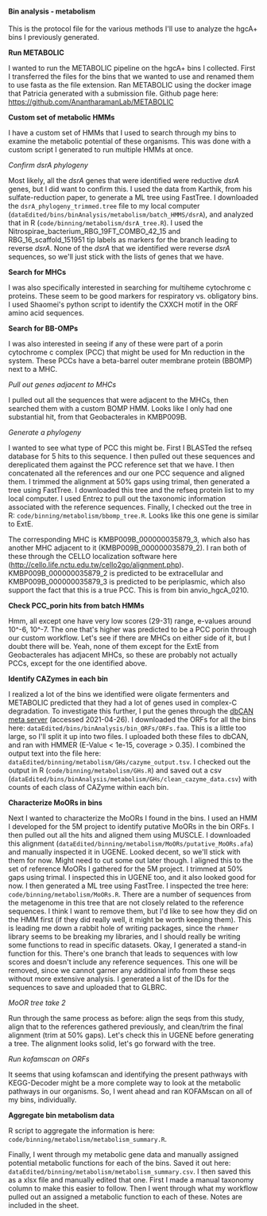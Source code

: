 #### Bin analysis - metabolism

This is the protocol file for the various methods I'll use to analyze the hgcA+ bins I previously generated.


**Run METABOLIC**

I wanted to run the METABOLIC pipeline on the hgcA+ bins I collected.
First I transferred the files for the bins that we wanted to use and renamed them to use fasta as the file extension.
Ran METABOLIC using the docker image that Patricia generated with a submission file.
Github page here: https://github.com/AnantharamanLab/METABOLIC


**Custom set of metabolic HMMs**

I have a custom set of HMMs that I used to search through my bins to examine the metabolic potential of these organisms.
This was done with a custom script I generated to run multiple HMMs at once.

*Confirm dsrA phylogeny*

Most likely, all the *dsrA* genes that were identified were reductive *dsrA* genes, but I did want to confirm this.
I used the data from Karthik, from his sulfate-reduction paper, to generate a ML tree using FastTree.
I downloaded the `dsrA_phylogeny_trimmed.tree` file to my local computer (`dataEdited/bins/binAnalysis/metabolism/batch_HMMS/dsrA`), and analyzed that in R (`code/binning/metabolism/dsrA_tree.R`).
I used the Nitrospirae_bacterium_RBG_19FT_COMBO_42_15 and RBG_16_scaffold_151951 tip labels as markers for the branch leading to reverse *dsrA*.
None of the *dsrA* that we identified were reverse *dsrA* sequences, so we'll just stick with the lists of genes that we have.

**Search for MHCs**

I was also specifically interested in searching for multiheme cytochrome c proteins.
These seem to be good markers for respiratory vs. obligatory bins.
I used Shaomei's python script to identify the CXXCH motif in the ORF amino acid sequences.


**Search for BB-OMPs**

I was also interested in seeing if any of these were part of a porin cytochrome c complex (PCC) that might be used for Mn reduction in the system.
These PCCs have a beta-barrel outer membrane protein (BBOMP) next to a MHC.

*Pull out genes adjacent to MHCs*

I pulled out all the sequences that were adjacent to the MHCs, then searched them with a custom BOMP HMM.
Looks like I only had one substantial hit, from that Geobacterales in KMBP009B.

*Generate a phylogeny*

I wanted to see what type of PCC this might be.
First I BLASTed the refseq database for 5 hits to this sequence.
I then pulled out these sequences and dereplicated them against the PCC reference set that we have.
I then concatenated all the references and our one PCC sequence and aligned them.
I trimmed the alignment at 50% gaps using trimal, then generated a tree using FastTree.
I downloaded this tree and the refseq protein list to my local computer.
I used Entrez to pull out the taxonomic information associated with the reference sequences.
Finally, I checked out the tree in R: `code/binning/metabolism/bbomp_tree.R`.
Looks like this one gene is similar to ExtE.

The corresponding MHC is KMBP009B_000000035879_3, which also has another MHC adjacent to it (KMBP009B_000000035879_2).
I ran both of these through the CELLO localization software here (http://cello.life.nctu.edu.tw/cello2go/alignment.php).
KMBP009B_000000035879_2 is predicted to be extracellular and KMBP009B_000000035879_3 is predicted to be periplasmic, which also support the fact that this is a true PCC.
This is from bin anvio_hgcA_0210.


**Check PCC_porin hits from batch HMMs**

Hmm, all except one have very low scores (29-31) range, e-values around 10^-6, 10^-7.
The one that's higher was predicted to be a PCC porin through our custom workflow.
Let's see if there are MHCs on either side of it, but I doubt there will be.
Yeah, none of them except for the ExtE from Geobacterales has adjacent MHCs, so these are probably not actually PCCs, except for the one identified above.



**Identify CAZymes in each bin**

I realized a lot of the bins we identified were oligate fermenters and METABOLIC predicted that they had a lot of genes used in complex-C degradation.
To investigate this further, I put the genes through the [dbCAN meta server](http://bcb.unl.edu/dbCAN2/blast.php) (accessed 2021-04-26).
I downloaded the ORFs for all the bins here: `dataEdited/bins/binAnalysis/bin_ORFs/ORFs.faa`.
This is a little too large, so I'll split it up into two files.
I uploaded both these files to dbCAN, and ran with HMMER (E-Value < 1e-15, coverage > 0.35).
I combined the output text into the file here: `dataEdited/binning/metabolism/GHs/cazyme_output.tsv`.
I checked out the output in R (`code/binning/metabolism/GHs.R`) and saved out a csv (`dataEdited/bins/binAnalysis/metabolism/GHs/clean_cazyme_data.csv`) with counts of each class of CAZyme within each bin.



**Characterize MoORs in bins**

Next I wanted to characterize the MoORs I found in the bins.
I used an HMM I developed for the 5M project to identify putative MoORs in the bin ORFs.
I then pulled out all the hits and aligned them using MUSCLE.
I downloaded this alignment (`dataEdited/binning/metabolism/MoORs/putative_MoORs.afa`) and manually inspected it in UGENE.
Looked decent, so we'll stick with them for now.
Might need to cut some out later though.
I aligned this to the set of reference MoORs I gathered for the 5M project.
I trimmed at 50% gaps using trimal.
I inspected this in UGENE too, and it also looked good for now.
I then generated a ML tree using FastTree.
I inspected the tree here: `code/binning/metabolism/MoORs.R`.
There are a number of sequences from the metagenome in this tree that are not closely related to the reference sequences.
I think I want to remove them, but I'd like to see how they did on the HMM first (if they did really well, it might be worth keeping them).
This is leading me down a rabbit hole of writing packages, since the `rhmmer` library seems to be breaking my libraries, and I should really be writing some functions to read in specific datasets.
Okay, I generated a stand-in function for this.
There's one branch that leads to sequences with low scores and doesn't include any reference sequences.
This one will be removed, since we cannot garner any additional info from these seqs without more extensive analysis.
I generated a list of the IDs for the sequences to save and uploaded that to GLBRC.

*MoOR tree take 2*

Run through the same process as before: align the seqs from this study, align that to the references gathered previously, and clean/trim the final alignment (trim at 50% gaps).
Let's check this in UGENE before generating a tree.
The alignment looks solid, let's go forward with the tree.


*Run kofamscan on ORFs*

It seems that using kofamscan and identifying the present pathways with KEGG-Decoder might be a more complete way to look at the metabolic pathways in our organisms.
So, I went ahead and ran KOFAMscan on all of my bins, individually.


**Aggregate bin metabolism data**

R script to aggregate the information is here: `code/binning/metabolism/metabolism_summary.R`.

Finally, I went through my metabolic gene data and manually assigned potential metabolic functions for each of the bins.
Saved it out here: `dataEdited/binning/metabolism/metabolism_summary.csv`.
I then saved this as a xlsx file and manually edited that one.
First I made a manual taxonomy column to make this easier to follow.
Then I went through what my workflow pulled out an assigned a metabolic function to each of these.
Notes are included in the sheet.
